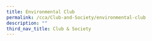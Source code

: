 ```yaml
---
title: Environmental Club
permalink: /cca/Club-and-Society/environmental-club
description: ""
third_nav_title: Club & Society
---
```

